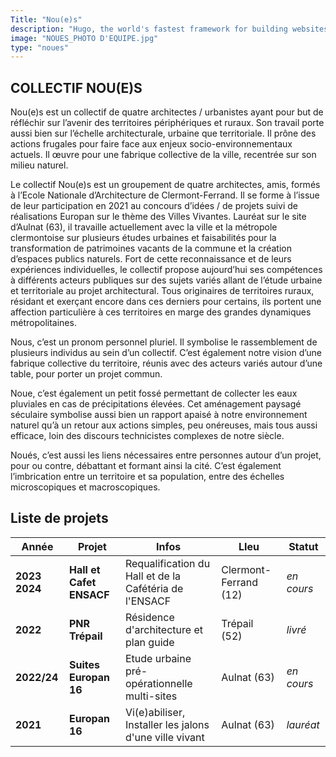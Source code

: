 ```yaml
---
Title: "Nou(e)s"
description: "Hugo, the world's fastest framework for building websites"
image: "NOUES_PHOTO D'EQUIPE.jpg"
type: "noues"
---
```


## **COLLECTIF NOU(E)S**

Nou(e)s est un collectif de quatre architectes / urbanistes ayant pour but de réfléchir sur l’avenir des territoires périphériques et ruraux. Son travail porte aussi bien sur l’échelle architecturale, urbaine que territoriale. Il prône des actions frugales pour faire face aux enjeux socio-environnementaux actuels. Il œuvre pour une fabrique collective de la ville, recentrée sur son milieu naturel.

Le collectif Nou(e)s est un groupement de quatre architectes, amis, formés à l’Ecole Nationale d’Architecture de Clermont-Ferrand. Il se forme à l’issue de leur participation en 2021 au concours d’idées / de projets suivi de réalisations Europan sur le thème des Villes Vivantes. Lauréat sur le site d’Aulnat (63), il travaille actuellement avec la ville et la métropole clermontoise sur plusieurs études urbaines et faisabilités pour la transformation de patrimoines vacants de la commune et la création d’espaces publics naturels. Fort de cette reconnaissance et de leurs expériences individuelles, le collectif propose aujourd’hui ses compétences à différents acteurs publiques sur des sujets variés allant de l’étude urbaine et territoriale au projet architectural. Tous originaires de territoires ruraux, résidant et exerçant encore dans ces derniers pour certains, ils portent une affection particulière à ces territoires en marge des grandes dynamiques métropolitaines.

Nous, c’est un pronom personnel pluriel. Il symbolise le rassemblement de plusieurs individus au sein d’un collectif. C’est également notre vision d’une fabrique collective du territoire, réunis avec des acteurs variés autour d’une table, pour porter un projet commun.

Noue, c’est également un petit fossé permettant de collecter les eaux pluviales en cas de précipitations élevées. Cet aménagement paysagé séculaire symbolise aussi bien un rapport apaisé à notre environnement naturel qu’à un retour aux actions simples, peu onéreuses, mais tous aussi efficace, loin des discours technicistes complexes de notre siècle.

Noués, c’est aussi les liens nécessaires entre personnes autour d’un projet, pour ou contre, débattant et formant ainsi la cité. C’est également l’imbrication entre un territoire et sa population, entre des échelles microscopiques et macroscopiques.

## Liste de projets

| **Année**      | **Projet**               | Infos                                                  | LIeu                  | Statut     |
|----------------|--------------------------|--------------------------------------------------------|-----------------------|------------|
| **2023  2024** | **Hall et Cafet ENSACF** | Requalification du Hall et de la Cafétéria de l'ENSACF | Clermont-Ferrand (12) | *en cours* |
| **2022**       | **PNR Trépail**          | Résidence d'architecture et plan guide                 | Trépail (52)          | *livré*    |
| **2022/24**    | **Suites Europan 16**    | Etude urbaine pré-opérationnelle multi-sites           | Aulnat (63)           | *en cours* |
| **2021**       | **Europan 16**           | Vi(e)abiliser, Installer les jalons d'une ville vivant | Aulnat (63)           | *lauréat*  |

